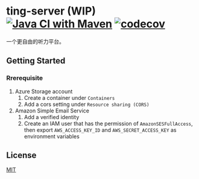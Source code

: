 # ting-server (WIP) [![Java CI with Maven](https://github.com/Frederick-S/ting-server/actions/workflows/build.yml/badge.svg?branch=main)](https://github.com/Frederick-S/ting-server/actions/workflows/build.yml) [![codecov](https://codecov.io/gh/Frederick-S/ting-server/branch/main/graph/badge.svg?token=2ZS54PB3DB)](https://codecov.io/gh/Frederick-S/ting-server)
一个更自由的听力平台。

## Getting Started
### Rrerequisite
1. Azure Storage account
    1. Create a container under `Containers`
    2. Add a cors setting under `Resource sharing (CORS)`
2. Amazon Simple Email Service
    1. Add a verified identity
    2. Create an IAM user that has the permission of `AmazonSESFullAccess`, then export `AWS_ACCESS_KEY_ID` and `AWS_SECRET_ACCESS_KEY` as environment variables

## License
[MIT](LICENSE)
